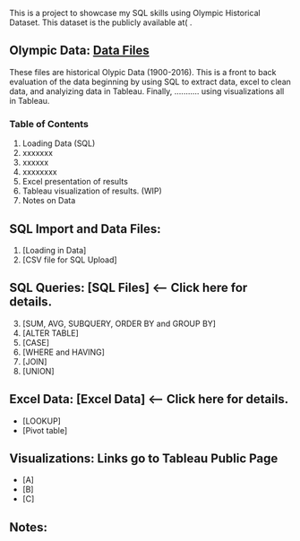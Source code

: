 This is a project to showcase my SQL skills using Olympic Historical Dataset. This dataset is the publicly available at(
.

## Olympic Data: [Data Files](https://github.com/culhaci/Project/tree/master/Data_Files) 
These files are historical Olypic Data (1900-2016). This is a front to back evaluation of the data beginning by using SQL to extract data, excel to clean data, and analyizing data in Tableau. Finally, ........... using visualizations all in Tableau. 

### Table of Contents
1. Loading Data (SQL)
2. xxxxxxx
3. xxxxxx
4. xxxxxxxx
5. Excel presentation of results
6. Tableau visualization of results. (WIP)
7. Notes on Data




## SQL Import and Data Files:
1. [Loading in Data]
2. [CSV file for SQL Upload]

## SQL Queries: [SQL Files] <-- Click here for details.
3. [SUM, AVG, SUBQUERY, ORDER BY and GROUP BY]
4. [ALTER TABLE]
5. [CASE]
6. [WHERE and HAVING]
7. [JOIN]
8. [UNION]


## Excel Data: [Excel Data] <-- Click here for details.

* [LOOKUP]
* [Pivot table]

## Visualizations: Links go to Tableau Public Page
* [A]
* [B]
* [C]

## Notes:


